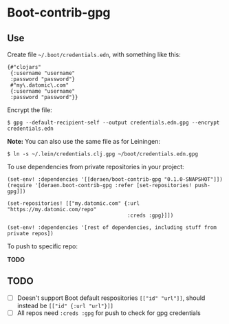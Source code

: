 # Boot-contrib-gpg

## Use

Create file `~/.boot/credentials.edn`, with something like this:

```edn
{#"clojars"
 {:username "username"
 :password "password"}
 #"my\.datomic\.com"
 {:username "username"
 :password "password"}}
```

Encrypt the file:

```
$ gpg --default-recipient-self --output credentials.edn.gpg --encrypt credentials.edn
```

**Note:** You can also use the same file as for Leiningen:

```
$ ln -s ~/.lein/credentials.clj.gpg ~/boot/credentials.edn.gpg
```

To use dependencies from private repositories in your project:

```
(set-env! :dependencies '[[deraen/boot-contrib-gpg "0.1.0-SNAPSHOT"]])
(require '[deraen.boot-contrib-gpg :refer [set-repositories! push-gpg]])

(set-repositories! [["my.datomic.com" {:url "https://my.datomic.com/repo"
                                       :creds :gpg}]])

(set-env! :dependencies '[rest of dependencies, including stuff from private repos])
```

To push to specific repo:

**TODO**

## TODO

- [ ] Doesn't support Boot default respositories `[["id" "url"]]`, should instead be `[["id" {:url "url"}]]`
- [ ] All repos need `:creds :gpg` for push to check for gpg credentials
